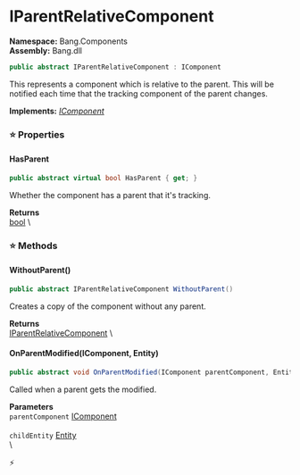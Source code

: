 # IParentRelativeComponent

**Namespace:** Bang.Components \
**Assembly:** Bang.dll

```csharp
public abstract IParentRelativeComponent : IComponent
```

This represents a component which is relative to the parent.
            This will be notified each time that the tracking component of the parent changes.

**Implements:** _[IComponent](/Bang/Components/IComponent.html)_

### ⭐ Properties
#### HasParent
```csharp
public abstract virtual bool HasParent { get; }
```

Whether the component has a parent that it's tracking.

**Returns** \
[bool](https://learn.microsoft.com/en-us/dotnet/api/System.Boolean?view=net-7.0) \
### ⭐ Methods
#### WithoutParent()
```csharp
public abstract IParentRelativeComponent WithoutParent()
```

Creates a copy of the component without any parent.

**Returns** \
[IParentRelativeComponent](/Bang/Components/IParentRelativeComponent.html) \

#### OnParentModified(IComponent, Entity)
```csharp
public abstract void OnParentModified(IComponent parentComponent, Entity childEntity)
```

Called when a parent gets the <paramref name="parentComponent" /> modified.

**Parameters** \
`parentComponent` [IComponent](/Bang/Components/IComponent.html) \
\
`childEntity` [Entity](/Bang/Entities/Entity.html) \
\



⚡